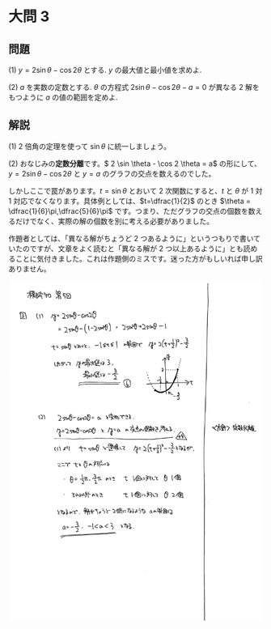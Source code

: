 ﻿---
layout: default
parent: 第 5 回
grand_parent: 模試テロ
summary: 三角関数と方程式の解の個数
---

# 大問 3

## 問題

(1) $y=2\sin \theta - \cos 2 \theta$ とする. $y$ の最大値と最小値を求めよ.

(2) $a$ を実数の定数とする. $\theta$ の方程式 $2\sin \theta - \cos 2 \theta -a=0$ が異なる $2$ 解をもつように $a$ の値の範囲を定めよ.

## 解説

(1) 2 倍角の定理を使って $\sin \theta$ に統一しましょう。

(2) おなじみの**定数分離**です。$ 2 \sin \theta - \cos 2 \theta = a$ の形にして、$y=2 \sin \theta - \cos 2 \theta$ と $y=a$ のグラフの交点を数えるのでした。

しかしここで罠があります。$t=\sin\theta$ とおいて $2$ 次関数にすると、$t$ と $\theta$ が 1 対 1 対応でなくなります。具体例としては、$t=\dfrac{1}{2}$ のとき $\theta = \dfrac{1}{6}\pi,\dfrac{5}{6}\pi$ です。つまり、ただグラフの交点の個数を数えるだけでなく、実際の解の個数を別に考える必要がありました。

作題者としては、「異なる解がちょうど 2 つあるように」というつもりで書いていたのですが、文章をよく読むと「異なる解が 2 つ以上あるように」とも読めることに気付きました。これは作題側のミスです。迷った方がもしいれば申し訳ありません。


![](img/examterro_05-3.jpg)